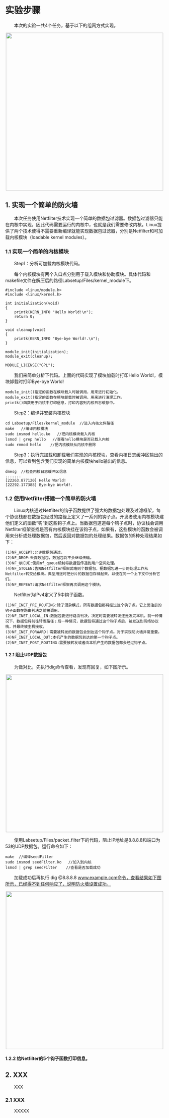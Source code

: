 # 实验步骤

&emsp;&emsp;本次的实验一共4个任务，基于以下的组网方式实现。

<center><img src="../assets/1-1.png" width = 500></center>

## 1. 实现一个简单的防火墙

&emsp;&emsp;本次任务使用Netfilter技术实现一个简单的数据包过滤器。数据包过滤器只能在内核中实现，因此代码需要运行的内核中，也就是我们需要修改内核。Linux提供了两个技术使得不需要重新编译就能实现数据包过滤器，分别是Netfilter和可加载内核模块（loadable kernel modules）。

### 1.1 实现一个简单的内核模块

&emsp;&emsp;Step1：分析可加载内核模块代码。

&emsp;&emsp;每个内核模块有两个入口点分别用于载入模块和协助模块。具体代码和makefile文件在解压后的路径Labsetup/Files/kernel_module下。

    #include <linux/module.h>
    #include <linux/kernel.h>

    int initialization(void)
    {
        printk(KERN_INFO "Hello World!\n");
        return 0;
    }

    void cleanup(void)
    {
        printk(KERN_INFO "Bye-bye World!.\n");
    }

    module_init(initialization);
    module_exit(cleanup);

    MODULE_LICENSE("GPL");

&emsp;&emsp;我们来简单分析下代码。上面的代码实现了模块加载时打印Hello World!，模块卸载时打印Bye-bye World!

    module_init()指定的函数在模块载入时被调用，用来进行初始化。
    module_exit()指定的函数在模块卸载时被调用，用来进行清理工作。
    printk()函数用于内核中打印信息，打印内容到内核日志缓存中。

&emsp;&emsp;Step2：编译并安装内核模块

    cd Labsetup/Files/kernel_module  //进入内核文件路径
    make   //编译内核模块
    sudo insmod hello.ko   //把内核模块载入内核
    lsmod | grep hello   //查看hello模块是否已载入内核
    sudo rmmod hello    //把内核模块从内核中删除    

&emsp;&emsp;Step3：执行完加载和卸载我们实现的内核模块，查看内核日志缓冲区输出的信息，可以看到包含我们实现的简单内核模块hello输出的信息。

    dmesg  //检查内核日志缓冲区信息
    .......
    [22263.877120] Hello World!
    [22292.177388] Bye-bye World!.

### 1.2 使用Netfilter搭建一个简单的防火墙

&emsp;&emsp;Linux内核通过Netfilter的钩子函数提供了强大的数据包处理及过滤框架，每个协议栈都在数据包经过的路径上定义了一系列的钩子点。开发者使用内核模块建他们定义的函数“钩”到这些钩子点上。当数据包道道每个钩子点时，协议栈会调用Netfilter框架查找是否有内核模块挂在该钩子点，如果有，这些模块的函数会被调用来分析或处理数据包，然后返回对数据包的处理结果。数据包的5种处理结果如下：

    (1)NF_ACCEPT:允许数据包通过。
    (2)NF_DROP:丢弃数据包，数据包将不会继续传输。
    (3)NF_QUEUE:使用nf_queue机制将数据包传递到用户空间处理。
    (4)NF_STOLEN:告知Netfilter框架武略则个数据包，把数据包进一步的处理工作从Netfilter转交给模块。典型用途时把分片的数据包存储起来，以便在同一个上下文中分析它们。
    (5)NF_REPEAT:请求Netfilter框架再次调用这个模块。

&emsp;&emsp;Netfilter为IPv4定义了5中钩子函数。

    (1)NF_INET_PRE_ROUTING:除了混杂模式，所有数据包都将经过这个钩子点。它上面注册的钩子函数在路由判决之前被调用。
    (2)NF_INET_LOCAL_IN:数据包要进行路由判决，决定时需要被转发还是发完本机。前一种情况下，数据包将前往转发路径；后一种情况，数据包将通过这个钩子点后，被发送到网络协议栈，并最终被主机接收。
    (3)NF_INET_FORWARD：需要被转发的数据包会到达这个钩子点。对于实现防火墙非常重要。
    (4)NF_INET_LOCAL_OUT:本机产生的数据包到达的第一个钩子点。
    (2)NF_INET_POST_ROUTING:需要被转发或者由本机产生的数据包都会经过钩子点。

#### 1.2.1 阻止UDP数据包

&emsp;&emsp;为做对比，先执行dig命令查看，发现有回复，如下图所示。

<center><img src="../assets/1-3.png" width = 500></center>

&emsp;&emsp;使用Labsetup/Files/packet_filter下的代码，阻止IP地址是8.8.8.8和端口为53的UDP数据包。运行命令如下：

    make  //编译seedFilter
    sudo insmod seedFilter.ko   //加入到内核
    lsmod | grep seedFilter    //查看是否加载成功

&emsp;&emsp;加载成功后再执行 dig @8.8.8.8 www.example.com命令，查看结果如下图所示，已经得不到任何响应了，说明防火墙设置成功。

<center><img src="../assets/1-4.png" width = 500></center>

#### 1.2.2 给Netfilter的5个钩子函数打印信息。

## 2. XXX

&emsp;&emsp;XXX

### 2.1 XXX

&emsp;&emsp;XXXXX


